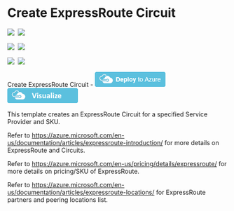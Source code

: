 # Create ExpressRoute Circuit

<IMG SRC="https://azbotstorage.blob.core.windows.net/badges/201-expressroute-circuit-public-private-peering/PublicLastTestDate.svg" />&nbsp;
<IMG SRC="https://azbotstorage.blob.core.windows.net/badges/201-expressroute-circuit-public-private-peering/PublicDeployment.svg" />&nbsp;

<IMG SRC="https://azbotstorage.blob.core.windows.net/badges/201-expressroute-circuit-public-private-peering/FairfaxLastTestDate.svg" />&nbsp;
<IMG SRC="https://azbotstorage.blob.core.windows.net/badges/201-expressroute-circuit-public-private-peering/FairfaxDeployment.svg" />&nbsp;

<IMG SRC="https://azbotstorage.blob.core.windows.net/badges/201-expressroute-circuit-public-private-peering/BestPracticeResult.svg" />&nbsp;
<IMG SRC="https://azbotstorage.blob.core.windows.net/badges/201-expressroute-circuit-public-private-peering/CredScanResult.svg" />&nbsp;

Create ExpressRoute Circuit  - <a href="https://portal.azure.com/#create/Microsoft.Template/uri/https%3A%2F%2Fraw.githubusercontent.com%2FAzure%2Fazure-quickstart-templates%2Fmaster%2F201-expressroute-circuit-public-private-peering%2Fazuredeploy.json" target="_blank">
    <img src="https://raw.githubusercontent.com/Azure/azure-quickstart-templates/master/1-CONTRIBUTION-GUIDE/images/deploytoazure.png"/>
</a>
<a href="http://armviz.io/#/?load=https%3A%2F%2Fraw.githubusercontent.com%2FAzure%2Fazure-quickstart-templates%2Fmaster%2F201-expressroute-circuit-public-private-peering%2Fazuredeploy.json" target="_blank">
    <img src="https://raw.githubusercontent.com/Azure/azure-quickstart-templates/master/1-CONTRIBUTION-GUIDE/images/visualizebutton.png"/>
</a>

This template creates an ExpressRoute Circuit for a specified Service Provider and SKU.

Refer to https://azure.microsoft.com/en-us/documentation/articles/expressroute-introduction/ for more details on ExpressRoute and Circuits.

Refer to https://azure.microsoft.com/en-us/pricing/details/expressroute/ for more details on pricing/SKU of ExpressRoute.

Refer to https://azure.microsoft.com/en-us/documentation/articles/expressroute-locations/ for ExpressRoute partners and peering locations list.
